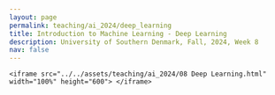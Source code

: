 ```yaml
---
layout: page
permalink: teaching/ai_2024/deep_learning
title: Introduction to Machine Learning - Deep Learning
description: University of Southern Denmark, Fall, 2024, Week 8
nav: false
---
```

<article>

    <iframe src="../../assets/teaching/ai_2024/08 Deep Learning.html" width="100%" height="600"> </iframe>

</article>
